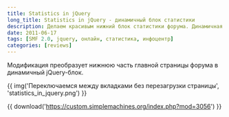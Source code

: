 ```yaml
---
title: Statistics in jQuery
long_title: Statistics in jQuery - динамичный блок статистики
description: Делаем красивым нижний блок статистики форума. Динамичная статистика.
date: 2011-06-17
tags: [SMF 2.0, jquery, онлайн, статистика, инфоцентр]
categories: [reviews]
---
```


Модификация преобразует нижнюю часть главной страницы форума в динамичный jQuery-блок.

<!-- more -->

{{ img('Переключаемся между вкладками без перезагрузки страницы', 'statistics_in_jquery.png') }}

{{ download('https://custom.simplemachines.org/index.php?mod=3056') }}
